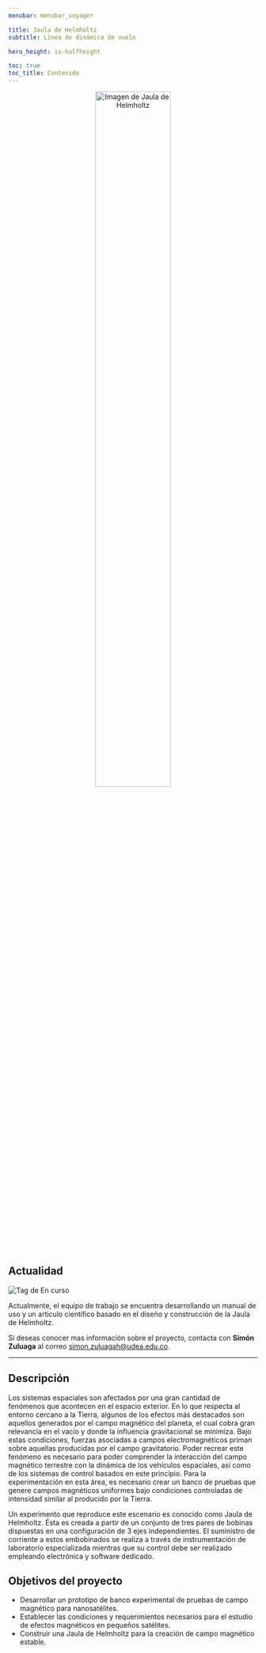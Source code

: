 ```yaml
---
menubar: menubar_voyager

title: Jaula de Helmholtz
subtitle: Línea de dinámica de vuelo

hero_height: is-halfheight

toc: true
toc_title: Contenido
---
```

<link href="../../../assets/css/custom.css" rel="stylesheet" type="text/css">
<style>
  .hero.is-primary.is-bold {
    background-color: #1d4b73ff;
    background-image: none;
  }
</style>
<figure align="center"> 
    <img src="../../img/jauladehelmholtz.jpg" alt="Imagen de Jaula de Helmholtz" width="60%" height="60%">
</figure>


## Actualidad
<img class="badges" src="https://img.shields.io/badge/-En%20curso-FFDD56" alt="Tag de En curso">

Actualmente, el equipo de trabajo se encuentra desarrollando un manual de uso y un articulo científico basado en el diseño y construcción de la Jaula de Helmholtz. 

Si deseas conocer mas información sobre el proyecto, contacta con **Simón Zuluaga** al correo [<u>simon.zuluagah@udea.edu.co</u>](mailto:simon.zuluagah@udea.edu.co).

---

## Descripción
Los sistemas espaciales son afectados por una gran cantidad de fenómenos que acontecen en el espacio exterior. En lo que respecta al entorno cercano a la Tierra, algunos de los efectos más destacados son aquellos generados por el campo magnético del planeta, el cual cobra gran relevancia en el vacío y donde la influencia gravitacional se minimiza. Bajo estas condiciones, fuerzas asociadas a campos electromagnéticos priman sobre aquellas producidas por el campo gravitatorio. Poder recrear este fenómeno es necesario para poder comprender la interacción del campo magnético terrestre con la dinámica de los vehículos espaciales, así como de los sistemas de control basados en este principio. Para la experimentación en esta área, es necesario crear un banco de pruebas que genere campos magnéticos uniformes bajo condiciones controladas de intensidad similar al producido por la Tierra. 

Un experimento que reproduce este escenario es conocido como Jaula de Helmholtz. Ésta es creada a partir de un conjunto de tres pares de bobinas dispuestas en una configuración de 3 ejes independientes. El suministro de corriente a estos embobinados se realiza a través de instrumentación de laboratorio especializada mientras que su control debe ser realizado empleando electrónica y software dedicado.


## Objetivos del proyecto
- Desarrollar un prototipo de banco experimental de pruebas de campo magnético para nanosatélites.
- Establecer las condiciones y requerimientos necesarios para el estudio de efectos magnéticos en pequeños satélites.
- Construir una Jaula de Helmholtz para la creación de campo magnético estable.

<!-- 
## Documentación
(si aplicable) Descarga de manual, articulos, etc. -->